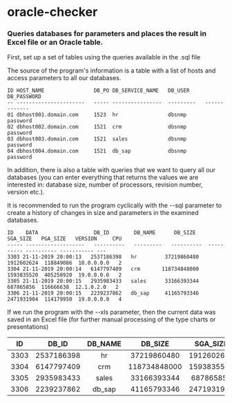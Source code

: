# oracle-checker
### Queries databases for parameters and places the result in Excel file or an Oracle table.


First, set up a set of tables using the queries available in the .sql file

The source of the program's information is a table with a list of hosts and access parameters to all our databases.


 ```
 ID HOST_NAME                DB_PO DB_SERVICE_NAME   DB_USER     DB_PASSWORD 
 -- ----------------------   ----- ----------------  ---------   -------------
 01 dbhost001.domain.com     1523  hr                dbsnmp      password     
 02 dbhost002.domain.com     1521  crm               dbsnmp      password     
 03 dbhost003.domain.com     1521  sales             dbsnmp      password     
 04 dbhost004.domain.com     1521  db_sap            dbsnmp      password  
 ```

In addition, there is also a table with queries that we want to query all our databases (you can enter everything that returns the values we are interested in: database size, number of processors, revision number, version etc.).

It is recommended to run the program cyclically with the --sql parameter to create a history of changes in size and parameters in the examined databases.

 ```                                                                                                    
ID    DATA                  DB_ID        DB_NAME      DB_SIZE     SGA_SIZE   PGA_SIZE   VERSION     CPU
----- -------------------   ----------   ---------   ----------  ---------- ---------- ----------- --- 
 3303 21-11-2019 20:00:13   2537186398   hr         37219860480  1912602624  118849086  18.0.0.0.0   2 
 3304 21-11-2019 20:00:14   6147797409   crm       118734848000  1593835520  405258920  19.0.0.0.0   2 
 3305 21-11-2019 20:00:15   2935983433   sales      33166393344   687865856  116666638  12.1.0.2.0   2 
 3306 21-11-2019 20:00:15   2239237862   db_sap     41165793346  2471931904  114179950  19.0.0.0.0   4
```

If we run the program with the --xls parameter, then the current data was saved in an Excel file (for further manual processing of the type charts or presentations)


|ID    | DB_ID      |  DB_NAME |  DB_SIZE     | SGA_SIZE   | PGA_SIZE  |  VERSION   | CPU|
|----- |:----------:|:--------:|:------------:|:----------:|:---------:|:----------:|---:|
| 3303 | 2537186398 |  hr      |  37219860480 | 1912602624 | 118849086 | 18.0.0.0.0 |  2 |
| 3304 | 6147797409 |  crm     | 118734848000 | 1593835520 | 405258920 | 19.0.0.0.0 |  2 |
| 3305 | 2935983433 |  sales   |  33166393344 |  687865856 | 116666638 | 12.1.0.2.0 |  2 |
| 3306 |  2239237862|  db_sap  |  41165793346 | 2471931904 | 114179950 | 19.0.0.0.0 |  4 |
